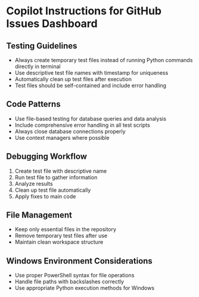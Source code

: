 # Copilot Instructions for GitHub Issues Dashboard

## Testing Guidelines
- Always create temporary test files instead of running Python commands directly in terminal
- Use descriptive test file names with timestamp for uniqueness
- Automatically clean up test files after execution
- Test files should be self-contained and include error handling

## Code Patterns
- Use file-based testing for database queries and data analysis
- Include comprehensive error handling in all test scripts
- Always close database connections properly
- Use context managers where possible

## Debugging Workflow
1. Create test file with descriptive name
2. Run test file to gather information
3. Analyze results
4. Clean up test file automatically
5. Apply fixes to main code

## File Management
- Keep only essential files in the repository
- Remove temporary test files after use
- Maintain clean workspace structure

## Windows Environment Considerations
- Use proper PowerShell syntax for file operations
- Handle file paths with backslashes correctly
- Use appropriate Python execution methods for Windows
